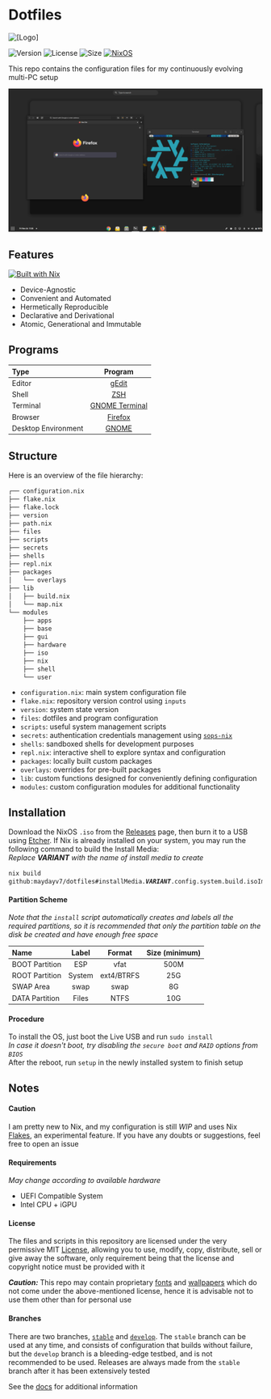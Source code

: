 # Dotfiles
![[Logo]](https://socialify.git.ci/maydayv7/dotfiles/image?description=1&font=Source%20Code%20Pro&logo=https%3A%2F%2Fraw.githubusercontent.com%2FNixOS%2Fnixos-artwork%2F9bd73014f75c2ce97d104c78314d78eb2493e24d%2Flogo%2Fwhite.svg&name=1&owner=1&pattern=Circuit%20Board&theme=Dark)

![Version](https://img.shields.io/github/v/release/maydayv7/dotfiles?include_prereleases&label=version&style=flat-square&logo=github) ![License](https://img.shields.io/github/license/maydayv7/dotfiles?color=dgreen&style=flat-square) ![Size](https://img.shields.io/github/repo-size/maydayv7/dotfiles?color=red&label=size&style=flat-square) [![NixOS](https://img.shields.io/badge/NixOS-v21.11-9cf.svg?style=flat-square&logo=NixOS&logoColor=white)](https://nixos.org)  

This repo contains the configuration files for my continuously evolving multi-PC setup

![](./docs/resources/desktop.png)

## Features
[![Built with Nix](https://builtwithnix.org/badge.svg)](https://builtwithnix.org)

+ Device-Agnostic
+ Convenient and Automated
+ Hermetically Reproducible
+ Declarative and Derivational
+ Atomic, Generational and Immutable

## Programs
| Type                | Program                     |
| :------------------ | :-------------------------: |
| Editor              | [gEdit](https://wiki.gnome.org/Apps/Gedit) |
| Shell               | [ZSH](https://www.zsh.org) |
| Terminal            | [GNOME Terminal](https://gitlab.gnome.org/GNOME/gnome-terminal) |
| Browser             | [Firefox](https://www.mozilla.org/en-US/firefox/) |
| Desktop Environment | [GNOME](https://www.gnome.org) |

## Structure
Here is an overview of the file hierarchy:

```
┌── configuration.nix
├── flake.nix
├── flake.lock
├── version
├── path.nix
├── files
├── scripts
├── secrets
├── shells
├── repl.nix
├── packages
│   └── overlays
├── lib
│   ├── build.nix
│   └── map.nix
└── modules
    ├── apps
    ├── base
    ├── gui
    ├── hardware
    ├── iso
    ├── nix
    ├── shell
    └── user
```

+ `configuration.nix`: main system configuration file
+ `flake.nix`: repository version control using `inputs`
+ `version`: system state version
+ `files`: dotfiles and program configuration
+ `scripts`: useful system management scripts
+ `secrets`: authentication credentials management using [`sops-nix`](https://github.com/Mic92/sops-nix)
+ `shells`: sandboxed shells for development purposes
+ `repl.nix`: interactive shell to explore syntax and configuration
+ `packages`: locally built custom packages
+ `overlays`: overrides for pre-built packages
+ `lib`: custom functions designed for conveniently defining configuration
+ `modules`: custom configuration modules for additional functionality

## Installation
Download the NixOS `.iso` from the [Releases](https://github.com/maydayv7/dotfiles/releases/latest) page, then burn it to a USB using [Etcher](https://www.balena.io/etcher/). If Nix is already installed on your system, you may run the following command to build the Install Media:  
*Replace* ***VARIANT*** *with the name of install media to create*
<pre><code>nix build github:maydayv7/dotfiles#installMedia.<b><i>VARIANT</i></b>.config.system.build.isoImage
</code></pre>

#### Partition Scheme
*Note that the `install` script automatically creates and labels all the required partitions, so it is recommended that only the partition table on the disk be created and have enough free space*

| Name           | Label  | Format     | Size (minimum) |
| :------------- | :----: | :--------: | :------------: |
| BOOT Partition | ESP    | vfat       | 500M           |
| ROOT Partition | System | ext4/BTRFS | 25G            |
| SWAP Area      | swap   | swap       | 8G             |
| DATA Partition | Files  | NTFS       | 10G            |

#### Procedure
To install the OS, just boot the Live USB and run `sudo install`  
*In case it doesn't boot, try disabling the `secure boot` and `RAID` options from `BIOS`*  
After the reboot, run `setup` in the newly installed system to finish setup

## Notes
#### Caution
I am pretty new to Nix, and my configuration is still *WIP* and uses Nix [Flakes](https://nixos.wiki/wiki/Flakes), an experimental feature. If you have any doubts or suggestions, feel free to open an issue

#### Requirements
*May change according to available hardware*  
+ UEFI Compatible System
+ Intel CPU + iGPU

#### License
The files and scripts in this repository are licensed under the very permissive MIT [License](./LICENSE), allowing you to use, modify, copy, distribute, sell or give away the software, only requirement being that the license and copyright notice must be provided with it

***Caution:*** This repo may contain proprietary [fonts](./files/fonts) and [wallpapers](./files/wallpapers) which do not come under the above-mentioned license, hence it is advisable not to use them other than for personal use

#### Branches
There are two branches, [`stable`](../../tree/stable) and [`develop`](../../tree/develop). The `stable` branch can be used at any time, and consists of configuration that builds without failure, but the `develop` branch is a bleeding-edge testbed, and is not recommended to be used. Releases are always made from the `stable` branch after it has been extensively tested

See the [docs](./docs/README.md) for additional information